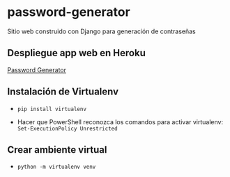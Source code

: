 # password-generator

Sitio web construido con Django para generación de contraseñas

## Despliegue app web en Heroku

<a href="https://password-generator-x.herokuapp.com/" target="_blank">Password Generator</a>

## Instalación de Virtualenv

* `pip install virtualenv`

* Hacer que PowerShell reconozca los comandos para activar virtualenv: `Set-ExecutionPolicy Unrestricted`


## Crear ambiente virtual

* `python -m virtualenv venv`



